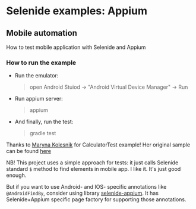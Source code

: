 Selenide examples: Appium
=========================

## Mobile automation 

How to test mobile application with Selenide and Appium

### How to run the example

* Run the emulator:
  > open Android Stuiod -> "Android Virtual Device Manager" -> Run

* Run appium server:
   > appium

* And finally, run the test:
   > gradle test

Thanks to [Maryna Kolesnik](https://github.com/mkpythonanywhereblog) for CalculatorTest example!
Her original sample can be found [here](https://gist.github.com/mkpythonanywhereblog/d1fb3dca2e66146f519f) 

NB! This project uses a simple approach for tests: it just calls Selenide standard `$` method to find elements in mobile app.
I like it. It's just good enough.

But if you want to use Android- and IOS- specific annotations like `@AndroidFindBy`, consider using library [selenide-appium](https://github.com/selenide/selenide-appium). It has Selenide+Appium specific page factory for supporting those annotations. 
